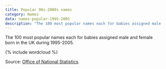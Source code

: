```yaml
---
title: Popular 90s-2000s names
category: Names
data: names-popular-1995-2005
description: "The 100 most popular names each for babies assigned male and female born in the UK during 1995-2005."
---
```


The 100 most popular names each for babies assigned male and female born in the UK during 1995-2005.

{% include wordcloud %}

Source: [Office of National Statistics](https://www.ons.gov.uk/peoplepopulationandcommunity/birthsdeathsandmarriages/livebirths/datasets/babynamesenglandandwalestop100babynameshistoricaldata).
